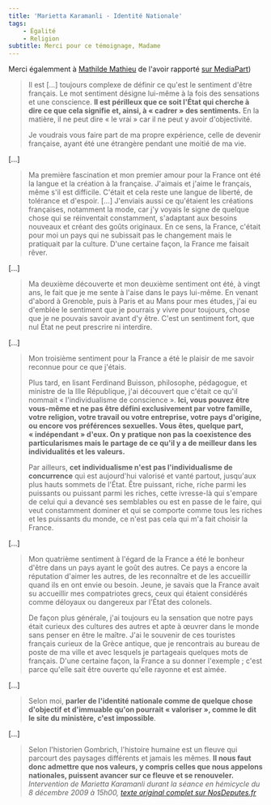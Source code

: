 ```yaml
---
title: 'Marietta Karamanli - Identité Nationale'
tags:
    - Égalité
    - Religion
subtitle: Merci pour ce témoignage, Madame
---
```


Merci égalemment à
[Mathilde Mathieu](http://blogs.mediapart.fr/blog/mathilde-mathieu) de l'avoir
rapporté
[sur MediaPart](http://blogs.mediapart.fr/blog/mathilde-mathieu/111209/moi-deputee-francaise-etrangere-pendant-la-moitie-de-ma-vie))

<!-- more -->

> Il est […] toujours complexe de définir ce qu'est le sentiment d'être
> français. Le mot sentiment désigne lui-même à la fois des sensations et une
> conscience. **Il est périlleux que ce soit l'État qui cherche à dire ce que
> cela signifie et, ainsi, à «&nbsp;cadrer&nbsp;» des sentiments.** En la
> matière, il ne peut dire «&nbsp;le vrai&nbsp;» car il ne peut y avoir
> d'objectivité.
>
> Je voudrais vous faire part de ma propre expérience, celle de devenir
> française, ayant été une étrangère pendant une moitié de ma vie.

[…]

> Ma première fascination et mon premier amour pour la France ont été la langue
> et la création à la française. J'aimais et j'aime le français, même s'il est
> difficile. C'était et cela reste une langue de liberté, de tolérance et
> d'espoir. […] J'enviais aussi ce qu'étaient les créations françaises,
> notamment la mode, car j'y voyais le signe de quelque chose qui se réinventait
> constamment, s'adaptant aux besoins nouveaux et créant des goûts originaux. En
> ce sens, la France, c'était pour moi un pays qui ne subissait pas le
> changement mais le pratiquait par la culture. D'une certaine façon, la France
> me faisait rêver.

[…]

> Ma deuxième découverte et mon deuxième sentiment ont été, à vingt ans, le fait
> que je me sente à l'aise dans le pays lui-même. En venant d'abord à Grenoble,
> puis à Paris et au Mans pour mes études, j'ai eu d'emblée le sentiment que je
> pourrais y vivre pour toujours, chose que je ne pouvais savoir avant d'y être.
> C'est un sentiment fort, que nul État ne peut prescrire ni interdire.

[…]

> Mon troisième sentiment pour la France a été le plaisir de me savoir reconnue
> pour ce que j'étais.
>
> Plus tard, en lisant Ferdinand Buisson, philosophe, pédagogue, et ministre de
> la IIIe République, j'ai découvert que c'était ce qu'il nommait
> «&nbsp;l'individualisme de conscience&nbsp;». **Ici, vous pouvez être
> vous-même et ne pas être défini exclusivement par votre famille, votre
> religion, votre travail ou votre entreprise, votre pays d'origine, ou encore
> vos préférences sexuelles. Vous êtes, quelque part, «&nbsp;indépendant&nbsp;»
> d'eux. On y pratique non pas la coexistence des particularismes mais le
> partage de ce qu'il y a de meilleur dans les individualités et les valeurs.**
>
> Par ailleurs, **cet individualisme n'est pas l'individualisme de concurrence**
> qui est aujourd'hui valorisé et vanté partout, jusqu'aux plus hauts sommets de
> l'État. Être puissant, riche, riche parmi les puissants ou puissant parmi les
> riches, cette ivresse-là qui s'empare de celui qui a devancé ses semblables ou
> est en passe de le faire, qui veut constamment dominer et qui se comporte
> comme tous les riches et les puissants du monde, ce n'est pas cela qui m'a
> fait choisir la France.

[…]

> Mon quatrième sentiment à l'égard de la France a été le bonheur d'être dans un
> pays ayant le goût des autres. Ce pays a encore la réputation d'aimer les
> autres, de les reconnaître et de les accueillir quand ils en ont envie ou
> besoin. Jeune, je savais que la France avait su accueillir mes compatriotes
> grecs, ceux qui étaient considérés comme déloyaux ou dangereux par l'État des
> colonels.
>
> De façon plus générale, j'ai toujours eu la sensation que notre pays était
> curieux des cultures des autres et apte à œuvrer dans le monde sans penser en
> être le maître. J'ai le souvenir de ces touristes français curieux de la Grèce
> antique, que je rencontrais au bureau de poste de ma ville et avec lesquels je
> partageais quelques mots de français. D'une certaine façon, la France a su
> donner l'exemple ; c'est parce qu'elle sait être ouverte qu'elle rayonne et
> est aimée.

[…]

> Selon moi, **parler de l'identité nationale comme de quelque chose d'objectif
> et d'immuable qu'on pourrait «&nbsp;valoriser&nbsp;», comme le dit le site du
> ministère, c'est impossible**.

[…]

> Selon l'historien Gombrich, l'histoire humaine est un fleuve qui parcourt des
> paysages différents et jamais les mêmes. **Il nous faut donc admettre que nos
> valeurs, y compris celles que nous appelons nationales, puissent avancer sur
> ce fleuve et se renouveler.**  
> <cite>Intervention de Marietta Karamanli durant la séance en hémicycle du 8
> décembre 2009 à 15h00,
> [texte original complet sur NosDeputes.fr](http://2007-2012.nosdeputes.fr/seance/3100)</cite>
